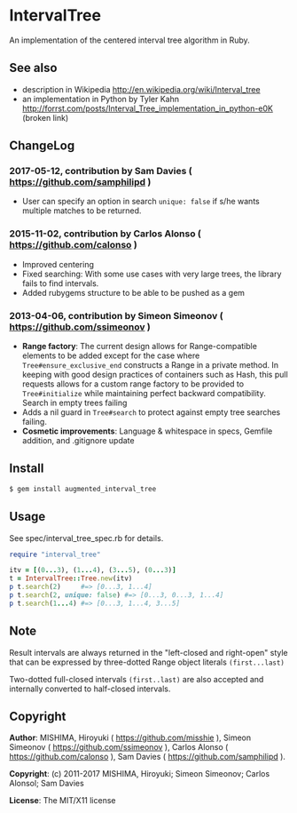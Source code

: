 # IntervalTree

An implementation of the centered interval tree algorithm in Ruby.

## See also

* description in Wikipedia http://en.wikipedia.org/wiki/Interval_tree
* an implementation in Python by Tyler Kahn http://forrst.com/posts/Interval_Tree_implementation_in_python-e0K (broken link)

## ChangeLog

### 2017-05-12, contribution by Sam Davies ( https://github.com/samphilipd )

* User can specify an option in search `unique: false` if s/he wants multiple matches to be returned.

### 2015-11-02, contribution by Carlos Alonso ( https://github.com/calonso )

* Improved centering
* Fixed searching: With some use cases with very large trees, the library fails to find intervals.
* Added rubygems structure to be able to be pushed as a gem

### 2013-04-06, contribution by Simeon Simeonov ( https://github.com/ssimeonov )

* **Range factory**: The current design allows for Range-compatible elements to be added except for the case where `Tree#ensure_exclusive_end` constructs a Range in a private method. In keeping with good design practices of containers such as Hash, this pull requests allows for a custom range factory to be provided to `Tree#initialize` while maintaining perfect backward compatibility.
Search in empty trees failing
* Adds a nil guard in `Tree#search` to protect against empty tree searches failing.
* **Cosmetic improvements**: Language & whitespace in specs, Gemfile addition, and .gitignore update

## Install

```bash
$ gem install augmented_interval_tree
```

## Usage

See spec/interval_tree_spec.rb for details.

```ruby
require "interval_tree"

itv = [(0...3), (1...4), (3...5), (0...3)]
t = IntervalTree::Tree.new(itv)
p t.search(2)     #=> [0...3, 1...4]
p t.search(2, unique: false) #=> [0...3, 0...3, 1...4]
p t.search(1...4) #=> [0...3, 1...4, 3...5]
```

## Note

Result intervals are always returned
in the "left-closed and right-open" style that can be expressed
by three-dotted Range object literals `(first...last)`

Two-dotted full-closed intervals `(first..last)` are also accepted and internally
converted to half-closed intervals.

## Copyright

**Author**: MISHIMA, Hiroyuki ( https://github.com/misshie ),  Simeon Simeonov ( https://github.com/ssimeonov ), Carlos Alonso ( https://github.com/calonso ), Sam Davies ( https://github.com/samphilipd ).

**Copyright**: (c) 2011-2017 MISHIMA, Hiroyuki; Simeon Simeonov; Carlos Alonsol; Sam Davies

**License**: The MIT/X11 license
